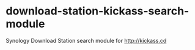 # download-station-kickass-search-module
Synology Download Station search module for http://kickass.cd
